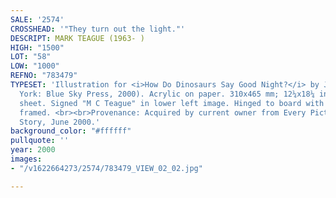 ```yaml
---
SALE: '2574'
CROSSHEAD: '"They turn out the light."'
DESCRIPT: MARK TEAGUE (1963- )
HIGH: "1500"
LOT: "58"
LOW: "1000"
REFNO: "783479"
TYPESET: 'Illustration for <i>How Do Dinosaurs Say Good Night?</i> by Jane Yolen (New
  York: Blue Sky Press, 2000). Acrylic on paper. 310x465 mm; 12¼x18¼ inches, on 14x21-inch
  sheet. Signed "M C Teague" in lower left image. Hinged to board with matte and archivally
  framed. <br><br>Provenance: Acquired by current owner from Every Picture Tells A
  Story, June 2000.'
background_color: "#ffffff"
pullquote: ''
year: 2000
images:
- "/v1622664273/2574/783479_VIEW_02_02.jpg"

---
```

